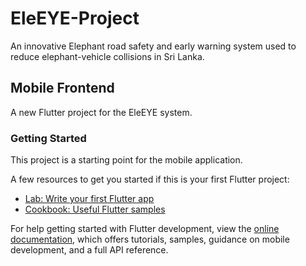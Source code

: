 # EleEYE-Project
An innovative Elephant road safety and early warning system used to reduce elephant-vehicle collisions in Sri Lanka.

## Mobile Frontend

A new Flutter project for the EleEYE system.

### Getting Started
This project is a starting point for the mobile application.

A few resources to get you started if this is your first Flutter project:
- [Lab: Write your first Flutter app](https://docs.flutter.dev/get-started/codelab)
- [Cookbook: Useful Flutter samples](https://docs.flutter.dev/cookbook)

For help getting started with Flutter development, view the
[online documentation](https://docs.flutter.dev/), which offers tutorials,
samples, guidance on mobile development, and a full API reference.
